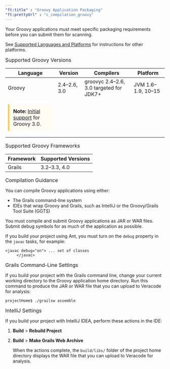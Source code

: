 ```yaml
---
"ft:title" : "Groovy Application Packaging"
"ft:prettyUrl" : "c_compilation_groovy"
---
```


Your Groovy applications must meet specific packaging requirements before you can submit them for scanning.

See [Supported Languages and Platforms](https://docs.veracode.com/r/r_supported_table) for instructions for other platforms.

<p><span style="font-size: medium;">Supported Groovy Versions</span></p>

|Language|Version|Compilers|Platform|
|----|----|----|----|
|Groovy|2.4–2.6, 3.0|groovyc 2.4–2.6, 3.0 targeted for JDK7+|JVM 1.6–1.9, 10–15|
|<p style="background-color:#FFFCF3; padding: 12px; border-left: 5px solid #F7CD55;"><b>Note:</b> <a href="https://docs.veracode.com/r/Initial_Support_and_Supported_Languages_Meaning">Initial support</a> for Groovy 3.0.</p>|

<p><span style="font-size: medium;">Supported Groovy Frameworks</span></p>

|Framework|Supported Versions|
|----|----|
|Grails|3.2–3.3, 4.0|

<p><span style="font-size: medium;">Compilation Guidance</span></p>

You can compile Groovy applications using either:

-   The Grails command-line system
-   IDEs that wrap Groovy and Grails, such as IntelliJ or the Groovy/Grails Tool Suite \(GGTS\)

You must compile and submit Groovy applications as JAR or WAR files. Submit debug symbols for as much of the application as possible.

If you build your project using Ant, you must turn on the `debug` property in the `javac` tasks, for example:

```
<javac debug="on"> ... set of classes
     </javac>
```

<p><span style="font-size: medium;">Grails Command-Line Settings</span></p>

If you build your project with the Grails command line, change your current working directory to the Groovy application home directory. Run this command to produce the JAR or WAR file that you can upload to Veracode for analysis:

```
projectHome$ ./grailsw assemble
```

<p><span style="font-size: medium;">IntelliJ Settings</span></p>

If you build your project with IntelliJ IDEA, perform these actions in the IDE:

1.  **Build** \> **Rebuild Project**
2.  **Build** \> **Make Grails Web Archive**

    When the actions complete, the `build/libs/` folder of the project home directory displays the WAR file that you can upload to Veracode for analysis.

